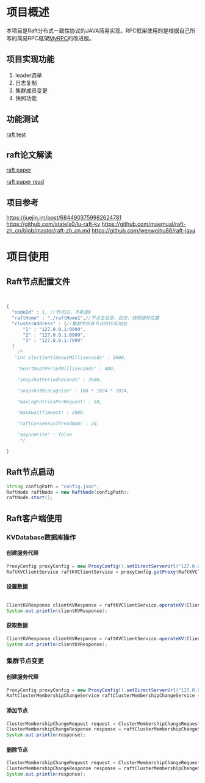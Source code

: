 # 项目概述
本项目是Raft分布式一致性协议的JAVA简易实现。RPC框架使用的是根据自己所写的简易RPC框架[MyRPC](https://github.com/PZXWHU/MyRPC)的改进版。

## 项目实现功能
1. leader选举
2. 日志复制
3. 集群成员变更
4. 快照功能

## 功能测试

[raft test](./raft-test/README.md)



## raft论文解读

[raft paper](./doc/raft.pdf)

[raft paper read](./doc/raft-paper-read.md)

## 项目参考
https://juejin.im/post/6844903759982624781
https://github.com/stateIs0/lu-raft-kv
https://github.com/maemual/raft-zh_cn/blob/master/raft-zh_cn.md
https://github.com/wenweihu86/raft-java


# 项目使用

## Raft节点配置文件

```java


{
  "nodeId" : 1, //节点ID，不能是0
  "raftHome" : "./raftHome1",//节点主目录，日志、快照储存位置
  "clusterAddress" : {//集群中所有节点的ID和地址
      "1" : "127.0.0.1:9999",
      "2" : "127.0.0.1:8999",
      "3" : "127.0.0.1:7999"
  }
    /*
   "int electionTimeoutMilliseconds" : 3000,

    "heartbeatPeriodMilliseconds" : 400,

    "snapshotPeriodSeconds" : 3600,

    "snapshotMinLogSize" : 100 * 1024 * 1024,

    "maxLogEntriesPerRequest: : 50,

    "maxAwaitTimeout: : 2000,

    "raftConsensusThreadNum: : 20,

    "asyncWrite" : false
     */

}

```



## Raft节点启动

```java
String configPath = "config.json";
RaftNode raftNode = new RaftNode(configPath);
raftNode.start();
```

## Raft客户端使用

### KVDatabase数据库操作

#### 创建服务代理

 ```java
ProxyConfig proxyConfig = new ProxyConfig().setDirectServerUrl("127.0.0.1:7999").setInvokeType(InvokeType.SYNC);//setDirectServerUrl设置集群中任意节点地址
RaftKVClientService raftKVClientService = proxyConfig.getProxy(RaftKVClientService.class);
 ```

#### 设置数据

```java

ClientKVResponse clientKVResponse = raftKVClientService.operateKV(ClientKVRequest.builder().type(ClientKVRequest.PUT).key("pzx").value("sx").build());
System.out.println(clientKVResponse);
```

#### 获取数据

```java
ClientKVResponse clientKVResponse = raftKVClientService.operateKV(ClientKVRequest.builder().type(ClientKVRequest.GET).key("pzx").build());
System.out.println(clientKVResponse);
```

### 集群节点变更

#### 创建服务代理

```java
ProxyConfig proxyConfig = new ProxyConfig().setDirectServerUrl("127.0.0.1:9999").setInvokeType(InvokeType.SYNC);
RaftClusterMembershipChangeService raftClusterMembershipChangeService = proxyConfig.getProxy(RaftClusterMembershipChangeService.class);
```

#### 添加节点

```java
ClusterMembershipChangeRequest request = ClusterMembershipChangeRequest.builder().nodeId(4).nodeAddress("127.0.0.1:6999").build();
ClusterMembershipChangeResponse response = raftClusterMembershipChangeService.addNode(request);
System.out.println(response);
```

#### 删除节点

```java
ClusterMembershipChangeRequest request = ClusterMembershipChangeRequest.builder().nodeId(1).nodeAddress("127.0.0.1:9999").build();
ClusterMembershipChangeResponse response = raftClusterMembershipChangeService.removeNode(request);
System.out.println(response);
```


